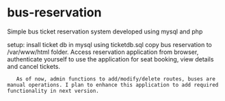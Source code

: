 # bus-reservation

Simple bus ticket reservation system developed using mysql and php

setup: insall ticket db in mysql using ticketdb.sql
       copy bus reservation to /var/www/html folder.
       Access reservation application from browser, authenticate yourself to use the application for seat booking, view details and cancel tickets.
       
       As of now, admin functions to add/modify/delete routes, buses are manual operations. I plan to enhance this application to add required functionality in next version.
       
       
